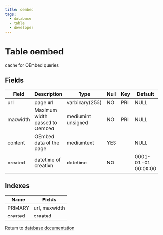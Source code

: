 ```yaml
---
title: oembed
tags:
  - database
  - table
  - developer
---
```

# Table oembed

cache for OEmbed queries

## Fields

| Field    | Description                    | Type               | Null | Key | Default             | Extra |
| -------- | ------------------------------ | ------------------ | ---- | --- | ------------------- | ----- |
| url      | page url                       | varbinary(255)     | NO   | PRI | NULL                |       |
| maxwidth | Maximum width passed to Oembed | mediumint unsigned | NO   | PRI | NULL                |       |
| content  | OEmbed data of the page        | mediumtext         | YES  |     | NULL                |       |
| created  | datetime of creation           | datetime           | NO   |     | 0001-01-01 00:00:00 |       |

## Indexes

| Name    | Fields        |
| ------- | ------------- |
| PRIMARY | url, maxwidth |
| created | created       |


Return to [database documentation](/spec/database/)
